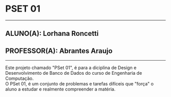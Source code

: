 # PSET 01
---
## ALUNO(A): Lorhana Roncetti 
## PROFESSOR(A): Abrantes Araujo
---
Este projeto chamado "PSet 01", é para a diciplina de Design e Desenvolvimento de Banco de Dados do curso de Engenharia de Computação.  
O PSet 01, é um conjunto de problemas e tarefas difíceis que "força" o aluno a estudar e realmente compreender a matéria.

